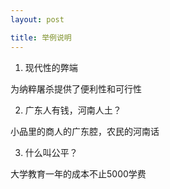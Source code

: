 ```yaml
---
layout: post

title: 举例说明
---
```


1. 现代性的弊端

  为纳粹屠杀提供了便利性和可行性

2. 广东人有钱，河南人土？

  小品里的商人的广东腔，农民的河南话

3. 什么叫公平？

  大学教育一年的成本不止5000学费
